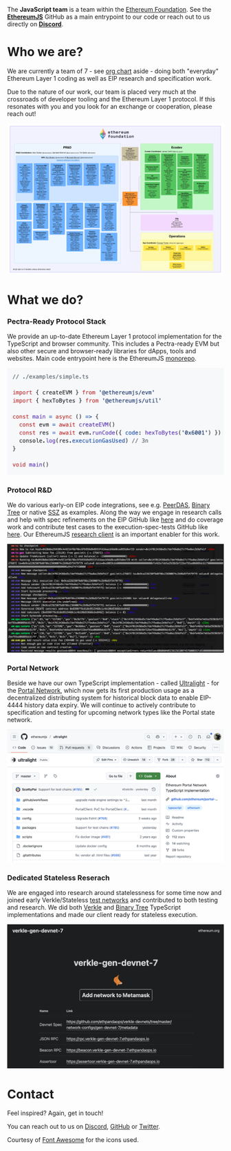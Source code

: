 
<div class="intro-text">
  The <b>JavaScript team</b> is a team within the <a href="https://ethereum.foundation/">Ethereum Foundation</a>.
  See the <a href="https://github.com/ethereumjs/"><b>EthereumJS</b></a> GitHub as a main entrypoint to our code or reach out to us directly on <a href="https://github.com/ethereumjs/"><b>Discord</b></a>.
</div>

  

<h1>Who we are?</h1>

<div class="repo-group">
  <p>We are currently a team of 7 - see <a href="https://x.com/0xstark/status/1922642395654394082" target="_blank">org chart</a> aside - doing both "everyday" Ethereum Layer 1 coding as well as EIP research and specification work.</p>
  
  <p>Due to the nature of our work, our team is placed very much at the crossroads of developer tooling and the Ethereum Layer 1 protocol. If this resonates with you and you look for an exchange or cooperation, please reach out!</p>
</div>

<div class="repo-group">
  <div class="repo-box">
    <img src="/assets/images/ef_org.jpg" alt="Ethereum Foundation - Org Chart">
  </div>
</div>

<div class="separator"></div>

<h1>What we do?</h1>

<div class="repo-group">
  <h3>Pectra-Ready Protocol Stack</h3>
  <p>We provide an up-to-date Ethereum Layer 1 protocol implementation for the TypeScript
  and browser community. This includes a Pectra-ready EVM but also other secure and
  browser-ready libraries for dApps, tools and websites. Main code entrypoint here is the EthereumJS 
  <a href="https://github.com/ethereumjs/ethereumjs-monorepo">monorepo</a>.
  </p>
</div>

<div class="repo-group">
  <div class="repo-box">
    <img src="/assets/images/evm_example.png" alt="TypeScript EVM - Code Example">
  </div>
</div>

<div class="separator"></div>

<div class="repo-group">
  <h3>Protocol R&D</h3>
  <p>We do various early-on EIP code integrations, see e.g. <a href="https://github.com/ethereumjs/ethereumjs-monorepo/pull/3976">PeerDAS</a>, <a href="https://github.com/ethereumjs/ethereumjs-monorepo/tree/master/packages/binarytree">Binary Tree</a> or native <a href="https://github.com/ethereumjs/ethereumjs-monorepo/pull/3849">SSZ</a> as examples. Along the way we engage in research calls and help with spec refinements on the EIP GitHub like <a href="https://github.com/ethereum/EIPs/pull/9460">here</a> and do coverage work and contribute test cases to the execution-spec-tests GitHub like <a href="https://github.com/ethereum/execution-spec-tests/pull/1371">here</a>. Our EthereumJS <a href="https://github.com/ethereumjs/ethereumjs-monorepo/tree/master/packages/client" alt="GitHub URL">research client</a> is an important enabler for this work.
  </p>
</div>

<div class="repo-group">
  <div class="repo-box">
    <img src="/assets/images/debug.png" alt="TypeScript EVM - Code Debugging">
  </div>
</div>

<div class="separator"></div>

<div class="repo-group">
  <h3>Portal Network</h3>

  <p>Beside we have our own TypeScript implementation - called <a href="https://github.com/ethereumjs/ultralight">Ultralight</a> -  for the <a href="https://github.com/ethereum/portal-network-specs">Portal Network</a>, which now gets its first production usage as a decentralized distributing system for historical block data to enable EIP-4444 history data expiry. We will continue to actively contribute to specification and testing for upcoming network types like the Portal state network. 
  </p>
</div>


<div class="repo-group">
  <div class="repo-box">
    <img src="/assets/images/ultralight_github.png" alt="Ultralight - Ethereum Portal Network Client (GitHub)">
  </div>
</div>

<div class="separator"></div>

<div class="repo-group">
  <h3>Dedicated Stateless Reserach</h3>

  <p>We are engaged into research around statelessness for some time now and joined early Verkle/Stateless 
  <a href="https://github.com/ethpandaops/verkle-devnets">test networks</a> and contributed to both testing and research. We did both <a href="https://github.com/ethereumjs/ethereumjs-monorepo/tree/master/packages/verkle">Verkle</a> and 
  <a href="https://github.com/ethereumjs/ethereumjs-monorepo/tree/master/packages/binarytree">Binary Tree</a> TypeScript implementations and made our client ready for stateless execution.</p>
</div>

<div class="repo-group">
  <div class="repo-box">
    <img src="/assets/images/verkle_testnet.png" alt="Verkle Testnet Devnet 7 - Test Monitor">
  </div>
</div>

<div class="separator"></div>

<h1>Contact</h1>

Feel inspired? Again, get in touch!

<div class="intro-text">
  You can reach out to us on 
    <a href="https://discord.gg/TNwARpR">Discord</a>,  
    <a href="https://github.com/ethereumjs">GitHub</a> or 
    <a href="https://twitter.com/EFJavaScript">Twitter</a>.
</div>

<p class="attribution">
Courtesy of <a href="http://fontawesome.io/">Font Awesome</a> for the icons used.
</p>
